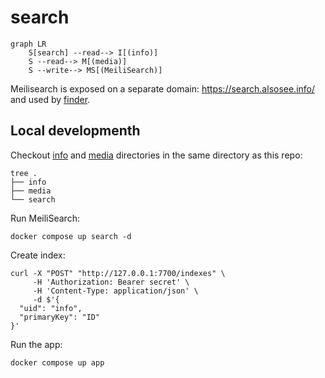 # search

```mermaid
graph LR
    S[search] --read--> I[(info)]
    S --read--> M[(media)]
    S --write--> MS[(MeiliSearch)]
```

Meilisearch is exposed on a separate domain: https://search.alsosee.info/ and used by [finder](https://github.com/alsosee/finder).

## Local developmenth

Checkout [info](https://github.com/alsosee/info) and [media](https://github.com/alsosee/media) directories in the same directory as this repo:

```shell
tree .
├── info
├── media
└── search
```

Run MeiliSearch:

```shell
docker compose up search -d
```

Create index:

```shell
curl -X "POST" "http://127.0.0.1:7700/indexes" \
     -H 'Authorization: Bearer secret' \
     -H 'Content-Type: application/json' \
     -d $'{
  "uid": "info",
  "primaryKey": "ID"
}'
```

Run the app:

```shell
docker compose up app
```
